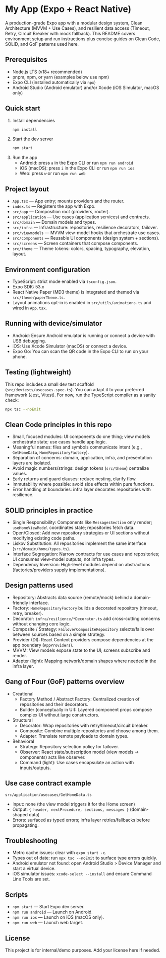 # My App (Expo + React Native)

A production-grade Expo app with a modular design system, Clean Architecture (MVVM + Use Cases), and resilient data access (Timeout, Retry, Circuit Breaker with mock fallback). This README covers environment setup and run instructions plus concise guides on Clean Code, SOLID, and GoF patterns used here.

## Prerequisites

- Node.js LTS (v18+ recommended)
- pnpm, npm, or yarn (examples below use npm)
- Expo CLI (installed automatically via `npx`)
- Android Studio (Android emulator) and/or Xcode (iOS Simulator, macOS only)

## Quick start

1. Install dependencies
   ```bash
   npm install
   ```
2. Start the dev server
   ```bash
   npm start
   ```
3. Run the app
   - Android: press `a` in the Expo CLI or run `npm run android`
   - iOS (macOS): press `i` in the Expo CLI or run `npm run ios`
   - Web: press `w` or run `npm run web`

## Project layout

- `App.tsx` — App entry; mounts providers and the router.
- `index.ts` — Registers the app with Expo.
- `src/app` — Composition root (providers, router).
- `src/application` — Use cases (application services) and contracts.
- `src/domain` — Domain models and types.
- `src/infra` — Infrastructure: repositories, resilience decorators, failover.
- `src/viewmodels` — MVVM view-model hooks that orchestrate use cases.
- `src/components` — Reusable UI components (design system + sections).
- `src/screens` — Screen containers that compose components.
- `src/theme` — Theme tokens: colors, spacing, typography, elevation, layout.

## Environment configuration

- TypeScript: strict mode enabled via `tsconfig.json`.
- Expo SDK: 53.x
- React Native Paper (MD3 theme) is integrated and themed via `src/theme/paperTheme.ts`.
- Layout animations opt-in is enabled in `src/utils/animations.ts` and wired in `App.tsx`.

## Running with device/simulator

- Android: Ensure Android emulator is running or connect a device with USB debugging.
- iOS: Use Xcode Simulator (macOS) or connect a device.
- Expo Go: You can scan the QR code in the Expo CLI to run on your phone.

## Testing (lightweight)

This repo includes a small dev test scaffold (`src/devtests/usecases.spec.ts`). You can adapt it to your preferred framework (Jest, Vitest). For now, run the TypeScript compiler as a sanity check:

```bash
npx tsc --noEmit
```

## Clean Code principles in this repo

- Small, focused modules: UI components do one thing; view models orchestrate state; use cases handle app logic.
- Meaningful names: files and symbols communicate intent (e.g., `GetHomeData`, `HomeRepositoryFactory`).
- Separation of concerns: domain, application, infra, and presentation layers are isolated.
- Avoid magic numbers/strings: design tokens (`src/theme`) centralize values.
- Early returns and guard clauses: reduce nesting, clarify flow.
- Immutability where possible: avoid side effects within pure functions.
- Error handling at boundaries: infra layer decorates repositories with resilience.

## SOLID principles in practice

- Single Responsibility: Components like `MessagesSection` only render; `useHomeViewModel` coordinates state; repositories fetch data.
- Open/Closed: Add new repository strategies or UI sections without modifying existing code paths.
- Liskov Substitution: All repositories implement the same interface (`src/domain/home/types.ts`).
- Interface Segregation: Narrow contracts for use cases and repositories; UI consumes view-model outputs, not infra types.
- Dependency Inversion: High-level modules depend on abstractions (factories/providers supply implementations).

## Design patterns used

- Repository: Abstracts data source (remote/mock) behind a domain-friendly interface.
- Factory: `HomeRepositoryFactory` builds a decorated repository (timeout, retry, breaker).
- Decorator: `infra/resilience/*Decorator.ts` add cross-cutting concerns without changing core logic.
- Composite / Strategy: `FailoverCompositeRepository` selects/fails over between sources based on a simple strategy.
- Provider (DI): React Context providers compose dependencies at the app boundary (`AppProviders`).
- MVVM: View models expose state to the UI; screens subscribe and render.
- Adapter (light): Mapping network/domain shapes where needed in the infra layer.

## Gang of Four (GoF) patterns overview

- Creational
  - Factory Method / Abstract Factory: Centralized creation of repositories and their decorators.
  - Builder (conceptually in UI): Layered component props compose complex UI without large constructors.
- Structural
  - Decorator: Wrap repositories with retry/timeout/circuit breaker.
  - Composite: Combine multiple repositories and choose among them.
  - Adapter: Translate remote payloads to domain types.
- Behavioral
  - Strategy: Repository selection policy for failover.
  - Observer: React state/subscription model (view models -> components) acts like observer.
  - Command (light): Use cases encapsulate an action with inputs/outputs.

## Use case contract example

`src/application/usecases/GetHomeData.ts`
- Input: none (the view model triggers it for the Home screen)
- Output: `{ header, nextProcedure, sections, messages }` (domain-shaped data)
- Errors: surfaced as typed errors; infra layer retries/fallbacks before propagating.

## Troubleshooting

- Metro cache issues: clear with `expo start -c`.
- Types out of date: run `npx tsc --noEmit` to surface type errors quickly.
- Android emulator not found: open Android Studio > Device Manager and start a virtual device.
- iOS simulator issues: `xcode-select --install` and ensure Command Line Tools are set.

## Scripts

- `npm start` — Start Expo dev server.
- `npm run android` — Launch on Android.
- `npm run ios` — Launch on iOS (macOS only).
- `npm run web` — Launch web target.

## License

This project is for internal/demo purposes. Add your license here if needed.
